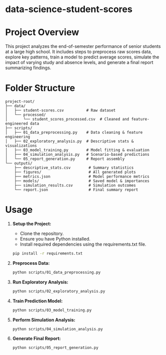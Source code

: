 # data-science-student-scores

# Project Overview

This project analyzes the end-of-semester performance of senior students at a large high school. It includes steps to preprocess raw scores data, explore key patterns, train a model to predict average scores, simulate the impact of varying study and absence levels, and generate a final report summarizing findings.

# Folder Structure

```
project-root/
├── data/
│   ├── student-scores.csv          # Raw dataset
│   └── processed/
│       └── student_scores_processed.csv  # Cleaned and feature-engineered data
├── scripts/
│   ├── 01_data_preprocessing.py    # Data cleaning & feature engineering
│   ├── 02_exploratory_analysis.py  # Descriptive stats & visualizations
│   ├── 03_model_training.py        # Model fitting & evaluation
│   ├── 04_simulation_analysis.py   # Scenario-based predictions
│   └── 05_report_generation.py     # Report assembly
└── outputs/
    ├── descriptive_stats.csv        # Summary statistics
    ├── figures/                     # All generated plots
    ├── metrics.json                 # Model performance metrics
    ├── models/                      # Saved model & importances
    ├── simulation_results.csv       # Simulation outcomes
    └── report.json                  # Final summary report
```

# Usage

1. **Setup the Project:**
   - Clone the repository.
   - Ensure you have Python installed.
   - Install required dependencies using the requirements.txt file.
   ```bash
   pip install -r requirements.txt
   ```

2. **Preprocess Data:**
   ```bash
   python scripts/01_data_preprocessing.py
   ```

3. **Run Exploratory Analysis:**
   ```bash
   python scripts/02_exploratory_analysis.py
   ```

4. **Train Prediction Model:**
   ```bash
   python scripts/03_model_training.py
   ```

5. **Perform Simulation Analysis:**
   ```bash
   python scripts/04_simulation_analysis.py
   ```

6. **Generate Final Report:**
   ```bash
   python scripts/05_report_generation.py
   ```

